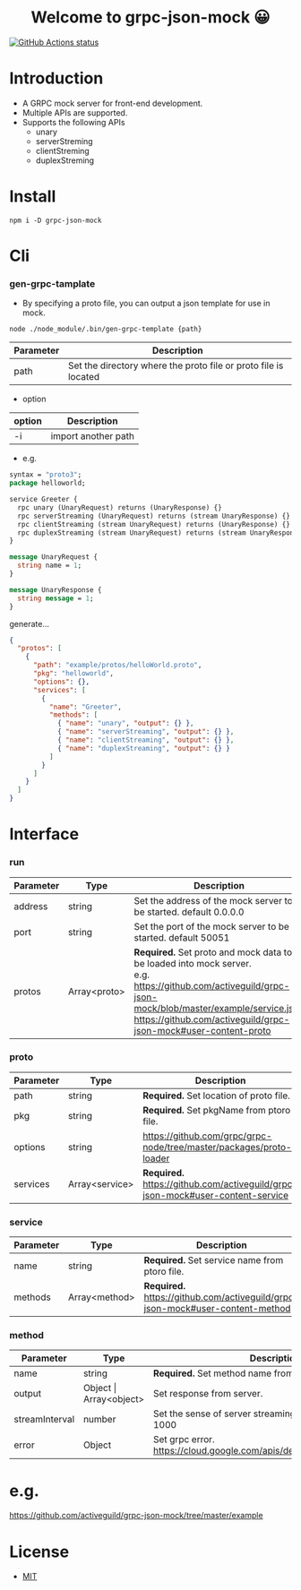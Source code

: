 <h1 align="center">Welcome to grpc-json-mock 😀</h1>

<p align="left">
  <a href="https://github.com/actions/setup-node"><img alt="GitHub Actions status" src="https://github.com/activeguild/grpc-json-mock/workflows/automatic%20release/badge.svg" style="max-width:100%;"></a>
</p>

# Introduction

- A GRPC mock server for front-end development.
- Multiple APIs are supported.
- Supports the following APIs
  - unary
  - serverStreming
  - clientStreming
  - duplexStreming

# Install

```shell
npm i -D grpc-json-mock
```

# Cli

### gen-grpc-tamplate

- By specifying a proto file, you can output a json template for use in mock.

```shell
node ./node_module/.bin/gen-grpc-template {path}
```

| Parameter | Description                                                     |
| --------- | --------------------------------------------------------------- |
| path      | Set the directory where the proto file or proto file is located |

- option

| option | Description         |
| ------ | ------------------- |
| -i     | import another path |

- e.g.

```helloWorld.proto
syntax = "proto3";
package helloworld;

service Greeter {
  rpc unary (UnaryRequest) returns (UnaryResponse) {}
  rpc serverStreaming (UnaryRequest) returns (stream UnaryResponse) {}
  rpc clientStreaming (stream UnaryRequest) returns (UnaryResponse) {}
  rpc duplexStreaming (stream UnaryRequest) returns (stream UnaryResponse) {}
}

message UnaryRequest {
  string name = 1;
}

message UnaryResponse {
  string message = 1;
}
```

generate...

```service.json
{
  "protos": [
    {
      "path": "example/protos/helloWorld.proto",
      "pkg": "helloworld",
      "options": {},
      "services": [
        {
          "name": "Greeter",
          "methods": [
            { "name": "unary", "output": {} },
            { "name": "serverStreaming", "output": {} },
            { "name": "clientStreaming", "output": {} },
            { "name": "duplexStreaming", "output": {} }
          ]
        }
      ]
    }
  ]
}
```

# Interface

### run

| Parameter | Type           | Description                                                                                                                                                                                                                            |
| --------- | -------------- | -------------------------------------------------------------------------------------------------------------------------------------------------------------------------------------------------------------------------------------- |
| address   | string         | Set the address of the mock server to be started. default 0.0.0.0                                                                                                                                                                      |
| port      | string         | Set the port of the mock server to be started. default 50051                                                                                                                                                                           |
| protos    | Array\<proto\> | <b>Required.</b> Set proto and mock data to be loaded into mock server. <br> e.g. https://github.com/activeguild/grpc-json-mock/blob/master/example/service.json <br> https://github.com/activeguild/grpc-json-mock#user-content-proto |

### proto

| Parameter | Type             | Description                                                                         |
| --------- | ---------------- | ----------------------------------------------------------------------------------- |
| path      | string           | <b>Required.</b> Set location of proto file.                                        |
| pkg       | string           | <b>Required.</b> Set pkgName from ptoro file.                                       |
| options   | string           | https://github.com/grpc/grpc-node/tree/master/packages/proto-loader                 |
| services  | Array\<service\> | <b>Required.</b> https://github.com/activeguild/grpc-json-mock#user-content-service |

### service

| Parameter | Type            | Description                                                                        |
| --------- | --------------- | ---------------------------------------------------------------------------------- |
| name      | string          | <b>Required.</b> Set service name from ptoro file.                                 |
| methods   | Array\<method\> | <b>Required.</b> https://github.com/activeguild/grpc-json-mock#user-content-method |

### method

| Parameter      | Type                      | Description                                                                  |
| -------------- | ------------------------- | ---------------------------------------------------------------------------- |
| name           | string                    | <b>Required.</b> Set method name from ptoro file.                            |
| output         | Object \| Array\<object\> | Set response from server.                                                    |
| streamInterval | number                    | Set the sense of server streaming.Unit is msec. default 1000                 |
| error          | Object                    | Set grpc error. <br> https://cloud.google.com/apis/design/errors#error_model |

# e.g.

https://github.com/activeguild/grpc-json-mock/tree/master/example

# License

- [MIT](https://github.com/activeguild/grpc-json-mock/blob/master/LICENSE)
